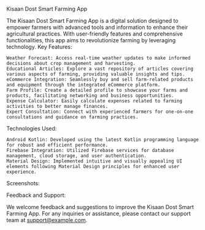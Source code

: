 Kisaan Dost Smart Farming App

The Kisaan Dost Smart Farming App is a digital solution designed to empower farmers with advanced tools and information to enhance their agricultural practices. With user-friendly features and comprehensive functionalities, this app aims to revolutionize farming by leveraging technology.
Key Features:

    Weather Forecast: Access real-time weather updates to make informed decisions about crop management and harvesting.
    Educational Articles: Explore a vast repository of articles covering various aspects of farming, providing valuable insights and tips.
    eCommerce Integration: Seamlessly buy and sell farm-related products and equipment through the integrated eCommerce platform.
    Farm Profile: Create a detailed profile to showcase your farms and products, facilitating networking and business opportunities.
    Expense Calculator: Easily calculate expenses related to farming activities to better manage finances.
    Expert Consultation: Connect with experienced farmers for one-on-one consultations and guidance on farming practices.

Technologies Used:

    Android Kotlin: Developed using the latest Kotlin programming language for robust and efficient performance.
    Firebase Integration: Utilized Firebase services for database management, cloud storage, and user authentication.
    Material Design: Implemented intuitive and visually appealing UI elements following Material Design principles for enhanced user experience.

Screenshots:



Feedback and Support:

We welcome feedback and suggestions to improve the Kisaan Dost Smart Farming App. For any inquiries or assistance, please contact our support team at support@example.com.
